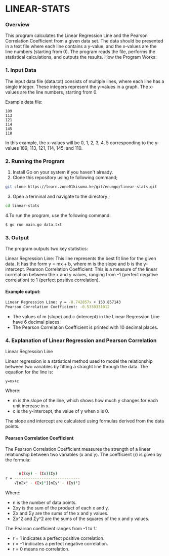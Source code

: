 # LINEAR-STATS

### Overview

This program calculates the Linear Regression Line and the Pearson Correlation Coefficient from a given data set. The data should be presented in a text file where each line contains a y-value, and the x-values are the line numbers (starting from 0). The program reads the file, performs the statistical calculations, and outputs the results.
How the Program Works:
### 1. Input Data

The input data file (data.txt) consists of multiple lines, where each line has a single integer. These integers represent the y-values in a graph. The x-values are the line numbers, starting from 0.

Example data file:

    189
    113
    121
    114
    145
    110

In this example, the x-values will be 0, 1, 2, 3, 4, 5 corresponding to the y-values 189, 113, 121, 114, 145, and 110.

### 2. Running the Program
1. Install Go on your system if you haven't already.
2. Clone this repository using te following command;
```bash
git clone https://learn.zone01kisumu.ke/git/enungo/linear-stats.git
```
3. Open a terminal and navigate to the directory ;
```bash
cd linear-stats
```
4.To run the program, use the following command:
```bash
$ go run main.go data.txt
```
### 3. Output

The program outputs two key statistics:

Linear Regression Line: This line represents the best fit line for the given data. It has the form y = mx + b, where m is the slope and b is the y-intercept.
Pearson Correlation Coefficient: This is a measure of the linear correlation between the x and y values, ranging from -1 (perfect negative correlation) to 1 (perfect positive correlation).

#### Example output:
```bash
Linear Regression Line: y = -8.742857x + 153.857143
Pearson Correlation Coefficient: -0.5330331012
```
- The values of m (slope) and c (intercept) in the Linear Regression Line have 6 decimal places.
- The Pearson Correlation Coefficient is printed with 10 decimal places.

### 4. Explanation of Linear Regression and Pearson Correlation
Linear Regression Line

Linear regression is a statistical method used to model the relationship between two variables by fitting a straight line through the data. The equation for the line is:

    y=mx+c

Where:

- m is the slope of the line, which shows how much y changes for each unit increase in x.
- c is the y-intercept, the value of y when x is 0.

The slope and intercept are calculated using formulas derived from the data points.
#### Pearson Correlation Coefficient

The Pearson Correlation Coefficient measures the strength of a linear relationship between two variables (x and y). The coefficient (r) is given by the formula:
```bash

      n(Σxy) - (Σx)(Σy)
r = -----------------------------
    √[nΣx² - (Σx)²][nΣy² - (Σy)²]​
```
Where:

- n is the number of data points.
 - Σxy is the sum of the product of each x and y.
- Σx and Σy are the sums of the x and y values.
 - Σx^2 and Σy^2 are the sums of the squares of the x and y values.

The Pearson coefficient ranges from -1 to 1:

- r = 1 indicates a perfect positive correlation.
- r = -1 indicates a perfect negative correlation.
- r = 0 means no correlation.


